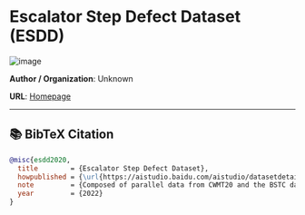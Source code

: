 # Escalator Step Defect Dataset (ESDD)
![image](https://media.istockphoto.com/photos/escalator-steps-picture-id176109054?k=6&m=176109054&s=170667a&w=0&h=B8tNru2tQAfT8GWZuA_4RclHyH0mIaE1OxOn2E1dl84=)

**Author / Organization**: Unknown

**URL**: [Homepage](https://aistudio.baidu.com/aistudio/datasetdetail/44820)  

---

## 📚 BibTeX Citation

```bibtex
@misc{esdd2020,
  title        = {Escalator Step Defect Dataset},
  howpublished = {\url{https://aistudio.baidu.com/aistudio/datasetdetail/44820}},
  note         = {Composed of parallel data from CWMT20 and the BSTC dataset, preprocessed with tokenization and BPE. Published approximately 3 years ago. Accessed: 2025-08-07},
  year         = {2022}
}
```
